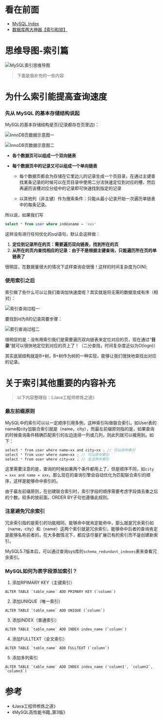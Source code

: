 看在前面
====

* <a href="https://github.com/Snailclimb/JavaGuide/blob/master/docs/database/MySQL%20Index.md">MySQL Index</a>
* <a href="https://juejin.im/post/5b55b842f265da0f9e589e79">数据库两大神器【索引和锁】</a>

思维导图-索引篇
====

![MySQL索引思维导图](https://github.com/DemoTransfer/demotransfer/blob/master/java/interview/picture/%E6%95%B0%E6%8D%AE%E5%BA%93%E7%B4%A2%E5%BC%95%E6%80%9D%E7%BB%B4%E5%AF%BC%E5%9B%BE.png)

> 下面是我补充的一些内容

为什么索引能提高查询速度
====

**<h3>先从 MySQL 的基本存储结构说起</h3>**

MySQL的基本存储结构是页(记录都存在页里边)：

![InnoDB页数据示意图一](https://github.com/Mein-Augenstern/MUYI/blob/master/java/interview/picture/InnoDB%E9%A1%B5%E6%95%B0%E6%8D%AE%E7%A4%BA%E6%84%8F%E5%9B%BE%E4%B8%80.png)

![InnoDB页数据示意图二](https://github.com/Mein-Augenstern/MUYI/blob/master/java/interview/picture/InnoDB%E9%A1%B5%E7%BB%93%E6%9E%84%E7%A4%BA%E6%84%8F%E5%9B%BE%E4%BA%8C.png)

* **各个数据页可以组成一个双向链表**
* **每个数据页中的记录又可以组成一个单向链表**

    * 每个数据页都会为存储在它里边儿的记录生成一个页目录，在通过主键查找某条记录的时候可以在页目录中使用二分法快速定位到对应的槽，然后再遍历该槽对应分组中的记录即可快速找到指定的记录
    
    * 以其他列（非主键）作为搜索条件：只能从最小记录开始一次遍历单链表中的每条记录。

所以说，如果我们写

```sql
select * from user where indexname = 'xxx'
```
这样没有进行任何优化的sql语句，默认会这样做：

1. **定位到记录所在的页：需要遍历双向链表，找到所在的页**
2. **从所在的页内查找相应的记录：由于不是根据主键查询，只能遍历所在页的单链表了**

很明显，在数据量很大的情况下这样查询会很慢！这样的时间复杂度为O(N);

**<h3>使用索引之后</h3>**

索引做了些什么可以让我们查询加快速度呢？其实就是将无需的数据变成有序（相对）：

![索引查询过程一](https://github.com/Mein-Augenstern/MUYI/blob/master/java/interview/picture/%E7%B4%A2%E5%BC%95%E6%9F%A5%E8%AF%A2%E8%BF%87%E7%A8%8B%E4%B8%80.png)

要找到id为8的记录简要步骤：

![索引查询过程二](https://github.com/Mein-Augenstern/MUYI/blob/master/java/interview/picture/%E7%B4%A2%E5%BC%95%E6%9F%A5%E8%AF%A2%E8%BF%87%E7%A8%8B%E4%BA%8C.png)

很明显的是：没有用索引我们是需要遍历双向链表来定位对应的页，现在通过“**目录**”就可以很快地定位到对应的页上了！（二分查找，时间复杂度近似为O(logn)）

其实底层结构就是B+树，B+树作为树的一种实现，能够让我们很快地查找出对应的记录。

关于索引其他重要的内容补充
====

> 以下内容整理自：《Java工程师修炼之道》

**<h3>最左前缀原则</h3>**

MySQL中的索引可以以一定顺序引用多例，这种索引叫做联合索引。如User表的name和city加联合索引就是（name，city），而最左前缀原则指的是，如果查询的时候查询条件精确匹配索引的左边连续一列或几列，则此列就可以被用到。如下：

```java
select * from user where name=xx and city=xx ; // 可以命中索引
select * from user where name=xx ; // 可以命中索引
select * from user where city=xx ; // 无法命中索引  
```

这里需要注意的是，查询的时候如果两个条件都用上了，但是顺序不同，如```city = xxx and name = xxx```，那么现在的查询引擎会自动优化为匹配联合索引的顺序，这样是能够命中索引的。

由于最左前缀原则，在创建联合索引时，索引字段的顺序需要考虑字段值去重之后的个数，较多的放前面。ORDER BY子句也遵循此规则。

**<h3>注意避免冗余索引</h3>**

冗余索引指的是索引的功能相同，能够命中就肯定能命中，那么就是冗余索引如（name，city）和（name）这两个索引就是冗余索引，能够命中后者的查询肯定是能够名称前者的，在大多数情况下，都应该尽量扩展已有的索引而不是创建新索引。

MySQL5.7版本后，可以通过查询sys库的```schema_redundant_indexes```表来查看冗余索引。

**<h3>MySQL如何为表字段添加索引？</h3>**

1. 添加RPIMARY KEY（主键索引）

```
ALTER TABLE `table_name` ADD PRIMARY KEY (`column`)
```

2. 添加UNIQUE（唯一索引）

```
ALTER TABLE `table_name` ADD UNIQUE (`column`)
```

3. 添加INDEX（普通索引）

```
ALTER TABLE `table_name` ADD INDEX index_name (`column`)
```

4. 添加FULLTEXT（全文索引）

```
ALTER TABLE `table_name` ADD FULLTEXT (`column`)
```

5. 添加多列索引

```
ALTER TABLE `table_name` ADD INDEX index_name ('column1', `column2`, `column3`)
```

参考
====

* 《Java工程师修炼之道》
* 《MySQL高性能书籍_第3版》
